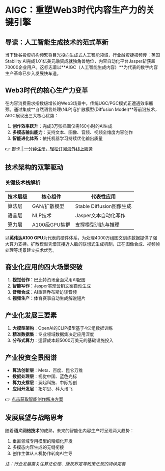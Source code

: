 # AIGC：重塑Web3时代内容生产力的关键引擎

## 导读：人工智能生成技术的范式革新
当下硅谷投资机构频繁将目光投向生成式人工智能领域，行业融资捷报频传：英国Stability AI完成1.01亿美元融资成就独角兽地位，内容自动化平台Jasper斩获超70000企业用户。这标志着以**AIGC（人工智能生成内容）**为代表的数字内容生产革命已步入发展快车道。



## Web3时代的核心生产力变革
在内容消费需求指数级增长的Web3场景中，传统UGC/PGC模式正遭遇效率瓶颈。通过集成**自然语言处理(NLP)**与**扩散模型(Diffusion Model)**等前沿技术，AIGC展现出三大核心优势：

1. **创作效率跃升**：完成3万张插画仅需160小时的AI生成
2. **多模态输出能力**：支持文本、图像、音频、视频全维度内容创作
3. **智能进化体系**：依托机器学习持续优化输出质量

👉 [野卡 | 一分钟注册，轻松订阅海外线上服务](https://bbtdd.com/yeka)

## 技术架构的双擎驱动
### 关键技术栈解析
| 技术层级 | 核心组件 | 代表性应用 |
|---------|---------|------------|
| 算法层 | GAN/扩散模型 | Stable Diffusion图像生成 |
| 语言层 | NLP技术 | Jasper文本自动化写作 |
| 算力层 | A100级GPU集群 | 支撑模型训练与推理 |

以**英伟达A100 GPU**为代表的硬件体系，为处理4000万组图文训练数据提供了强大算力支持。扩散模型凭借其接近人脑的联想式生成机制，正在图像合成、视频帧处理等场景建立技术优势。

## 商业化应用的四大场景突破
1. **视觉创作**：巴比特资讯全面采用AI配图
2. **智能写作**：Jasper实现营销文案自动生成
3. **音频合成**：AI重建乔布斯访谈音频
4. **视频生产**：体育赛事自动生成解说短片



## 产业化发展三要素
1. **大模型架构**：OpenAI的CLIP模型基于4亿组数据训练
2. **精准数据集**：专业领域数据集决定应用深度
3. **分布式算力**：运营成本超5000万美元的基础设施投入



## 产业投资全景图谱

- **算法创新层**：Meta、百度、昆仑万维
- **数据处理层**：视觉中国、蓝色光标
- **算力支撑层**：澜起科技、中际旭创
- **应用开发层**：拓尔思、科大讯飞

👉 [点击获取智能创作解决方案](https://bbtdd.com/yeka)

## 发展展望与战略思考
随着**语义网络技术**的成熟，未来的智能化内容生产将呈现两大趋势：
1. 垂直领域专用模型的精细化开发
2. 多模态内容生成的无缝衔接
3. 创作主体从人机协作转向AI主导

*注：行业发展需关注算法伦理、版权界定等政策法规的持续完善*